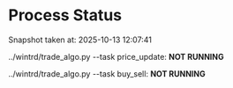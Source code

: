 # Process Status

Snapshot taken at: 2025-10-13 12:07:41

../wintrd/trade_algo.py --task price_update: **NOT RUNNING**

../wintrd/trade_algo.py --task buy_sell: **NOT RUNNING**

